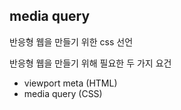 ## media query

반응형 웹을 만들기 위한 css 선언



반응형 웹을 만들기 위해 필요한 두 가지 요건

- viewport meta (HTML)
- media query (CSS)





